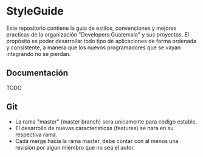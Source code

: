 # StyleGuide
Este repositorio contiene la guia de estilos, convenciones y mejores practicas de la organizaci&oacute;n "Developers Guatemala" y sus proyectos. El prop&oacute;sito es poder desarrollar todo tipo de aplicaciones de forma ordenada y consistente, a manera que los nuevos programadores que se vayan integrando no se pierdan.

## Documentaci&oacute;n
TODO

## Git
* La rama "master" (master branch) sera unicamente para codigo estable.
* El desarrollo de nuevas caracteristicas (features) se hara en su respectiva rama.
* Cada merge hacia la rama master, debe contar con al menos una revision por algun miembro que no sea el autor.
